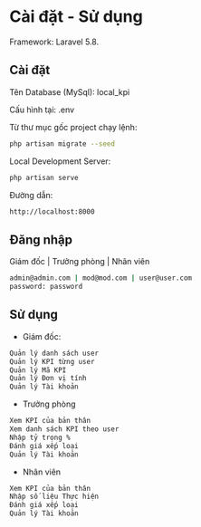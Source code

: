 # Cài đặt - Sử dụng

Framework: Laravel 5.8.

## Cài đặt

Tên Database (MySql): local_kpi

Cấu hình tại: .env

Từ thư mục gốc project chạy lệnh:
```bash
php artisan migrate --seed
```

Local Development Server:
```bash
php artisan serve
```

Đường dẫn:
```bash
http://localhost:8000
```

## Đăng nhập

Giám đốc | Trưởng phòng | Nhân viên
```bash
admin@admin.com | mod@mod.com | user@user.com
password: password
```

## Sử dụng

- Giám đốc: 

```bash
Quản lý danh sách user
Quản lý KPI từng user
Quản lý Mã KPI
Quản lý Đơn vị tính
Quản lý Tài khoản
```

- Trưởng phòng
```bash
Xem KPI của bản thân
Xem danh sách KPI theo user
Nhập tỷ trọng %
Đánh giá xếp loại
Quản lý Tài khoản
```
- Nhân viên
```bash
Xem KPI của bản thân
Nhập số liệu Thực hiện
Đánh giá xếp loại
Quản lý Tài khoản
```

## 